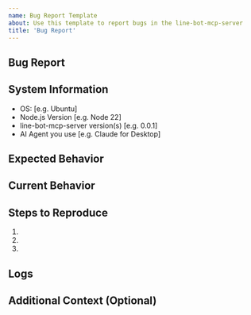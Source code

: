 ```yaml
---
name: Bug Report Template
about: Use this template to report bugs in the line-bot-mcp-server
title: 'Bug Report'
---
```


## Bug Report
 <!--
## Before Creating an Issue
- Please check our [developer documentation](https://developers.line.biz/en/docs/) and [FAQ](https://developers.line.biz/en/faq/tags/messaging-api/) for more information on the Messaging API
- Make sure the issue you are reporting isn't already addressed in the documentation or existing issues.
## When Creating an Issue
- Provide detailed information about the issue you experienced with the MCP Server using the template below.
-->

## System Information
 - OS: [e.g. Ubuntu]
 - Node.js Version [e.g. Node 22]
 - line-bot-mcp-server version(s) [e.g. 0.0.1]
 - AI Agent you use [e.g. Claude for Desktop]

## Expected Behavior
<!-- Describe what you expected to happen -->

## Current Behavior
<!-- Describe what actually happened instead of the expected behavior -->

## Steps to Reproduce
<!-- Provide a link to a live example or a clear set of steps to reproduce the issue.
     If possible, provide minimal code (e.g. test code, a draft PR, or a link to a forked repository) or prompt. -->
1.
2.
3.

## Logs
<!-- If possible, provide logs to help identify the issue -->

## Additional Context (Optional)
<!-- Add any other context or information that might be relevant to the issue.
     For example, related issues, potential causes, or possible solutions. -->
